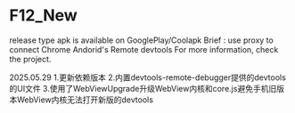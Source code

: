 # F12_New
release type apk is available on GooglePlay/Coolapk
Brief : use proxy to connect Chrome Andorid's Remote devtools
For more information, check the project. 

2025.05.29
1.更新依赖版本
2.内置devtools-remote-debugger提供的devtools的UI文件
3.使用了WebViewUpgrade升级WebView内核和core.js避免手机旧版本WebView内核无法打开新版的devtools